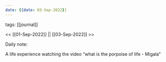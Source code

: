 ```yaml
---
date: {{date: 03-Sep-2022}}
---
```

tags: [[journal]]

<< [[01-Sep-2022]] || [[03-Sep-2022]] >>

Daily note:

A life experience watching the video “what is the porpoise of life - Migala”